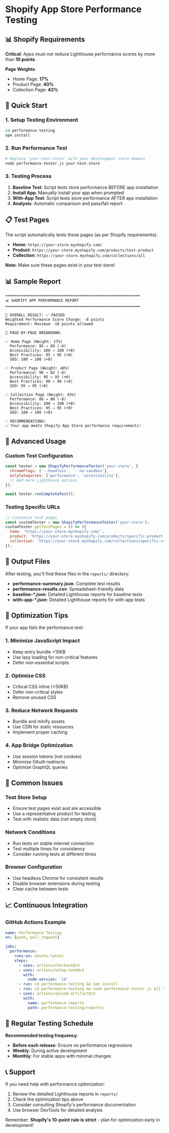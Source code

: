 # Shopify App Store Performance Testing

## 📊 Shopify Requirements

**Critical**: Apps must not reduce Lighthouse performance scores by more than **10 points**

**Page Weights**:
- Home Page: **17%**
- Product Page: **40%** 
- Collection Page: **43%**

## 🚀 Quick Start

### 1. Setup Testing Environment

```bash
cd performance-testing
npm install
```

### 2. Run Performance Test

```bash
# Replace 'your-test-store' with your development store domain
node performance-tester.js your-test-store
```

### 3. Testing Process

1. **Baseline Test**: Script tests store performance BEFORE app installation
2. **Install App**: Manually install your app when prompted
3. **With-App Test**: Script tests store performance AFTER app installation  
4. **Analysis**: Automatic comparison and pass/fail report

## 📋 Test Pages

The script automatically tests these pages (as per Shopify requirements):

- **Home**: `https://your-store.myshopify.com/`
- **Product**: `https://your-store.myshopify.com/products/test-product`
- **Collection**: `https://your-store.myshopify.com/collections/all`

**Note**: Make sure these pages exist in your test store!

## 📊 Sample Report

```
============================================================
📊 SHOPIFY APP PERFORMANCE REPORT
============================================================

🎯 OVERALL RESULT: ✅ PASSED
Weighted Performance Score Change: -8 points
Requirement: Maximum -10 points allowed

📄 PAGE-BY-PAGE BREAKDOWN:

✅ Home Page (Weight: 17%)
  Performance: 95 → 89 (-6)
  Accessibility: 100 → 100 (+0)
  Best Practices: 95 → 95 (+0)
  SEO: 100 → 100 (+0)

✅ Product Page (Weight: 40%)
  Performance: 90 → 82 (-8)
  Accessibility: 95 → 95 (+0)
  Best Practices: 90 → 90 (+0)
  SEO: 95 → 95 (+0)

✅ Collection Page (Weight: 43%)
  Performance: 88 → 80 (-8)
  Accessibility: 100 → 100 (+0)
  Best Practices: 95 → 95 (+0)
  SEO: 100 → 100 (+0)

💡 RECOMMENDATIONS:
✅ Your app meets Shopify App Store performance requirements!
```

## 🔧 Advanced Usage

### Custom Test Configuration

```javascript
const tester = new ShopifyPerformanceTester('your-store', {
  chromeFlags: ['--headless', '--no-sandbox'],
  onlyCategories: ['performance', 'accessibility'],
  // Add more Lighthouse options
});

await tester.runCompleteTest();
```

### Testing Specific URLs

```javascript
// Customize test pages
const customTester = new ShopifyPerformanceTester('your-store');
customTester.getTestPages = () => ({
  home: 'https://your-store.myshopify.com/',
  product: 'https://your-store.myshopify.com/products/specific-product',
  collection: 'https://your-store.myshopify.com/collections/specific-collection'
});
```

## 📁 Output Files

After testing, you'll find these files in the `reports/` directory:

- **performance-summary.json**: Complete test results
- **performance-results.csv**: Spreadsheet-friendly data
- **baseline-*.json**: Detailed Lighthouse reports for baseline tests
- **with-app-*.json**: Detailed Lighthouse reports for with-app tests

## 🎯 Optimization Tips

If your app fails the performance test:

### 1. **Minimize JavaScript Impact**
- Keep entry bundle <10KB
- Use lazy loading for non-critical features
- Defer non-essential scripts

### 2. **Optimize CSS**
- Critical CSS inline (<50KB)
- Defer non-critical styles
- Remove unused CSS

### 3. **Reduce Network Requests**
- Bundle and minify assets
- Use CDN for static resources
- Implement proper caching

### 4. **App Bridge Optimization**
- Use session tokens (not cookies)
- Minimize OAuth redirects
- Optimize GraphQL queries

## 🚨 Common Issues

### Test Store Setup
- Ensure test pages exist and are accessible
- Use a representative product for testing
- Test with realistic data (not empty store)

### Network Conditions
- Run tests on stable internet connection
- Test multiple times for consistency
- Consider running tests at different times

### Browser Configuration
- Use headless Chrome for consistent results
- Disable browser extensions during testing
- Clear cache between tests

## 📈 Continuous Integration

### GitHub Actions Example

```yaml
name: Performance Testing
on: [push, pull_request]

jobs:
  performance:
    runs-on: ubuntu-latest
    steps:
      - uses: actions/checkout@v3
      - uses: actions/setup-node@v3
        with:
          node-version: '18'
      - run: cd performance-testing && npm install
      - run: cd performance-testing && node performance-tester.js ${{ secrets.TEST_STORE_DOMAIN }}
      - uses: actions/upload-artifact@v3
        with:
          name: performance-reports
          path: performance-testing/reports/
```

## 🔄 Regular Testing Schedule

**Recommended testing frequency**:
- **Before each release**: Ensure no performance regressions
- **Weekly**: During active development
- **Monthly**: For stable apps with minimal changes

## 📞 Support

If you need help with performance optimization:

1. Review the detailed Lighthouse reports in `reports/`
2. Check the optimization tips above
3. Consider consulting Shopify's performance documentation
4. Use browser DevTools for detailed analysis

Remember: **Shopify's 10-point rule is strict** - plan for optimization early in development!
